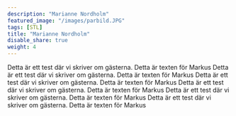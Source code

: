 ```yaml
---
description: "Marianne Nordholm"
featured_image: "/images/parbild.JPG"
tags: [STL]
title: "Marianne Nordholm"
disable_share: true
weight: 4
---
```


Detta är ett test där vi skriver om gästerna. Detta är texten för Markus
Detta är ett test där vi skriver om gästerna. Detta är texten för Markus
Detta är ett test där vi skriver om gästerna. Detta är texten för Markus
Detta är ett test där vi skriver om gästerna. Detta är texten för Markus
Detta är ett test där vi skriver om gästerna. Detta är texten för Markus
Detta är ett test där vi skriver om gästerna. Detta är texten för Markus